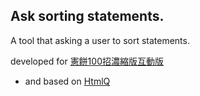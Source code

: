 Ask sorting statements.
----

A tool that asking a user to sort statements.

developed for [憲餅100招濃縮版互動版](http://bit.ly/1Bvokcl)

- and based on [HtmlQ](https://github.com/aproxima/htmlq)
